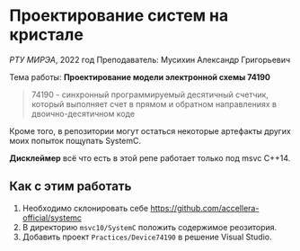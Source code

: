 # Проектирование систем на кристале

_РТУ МИРЭА_, 2022 год
Преподаватель: Мусихин Александр Григорьевич

Тема работы: **Проектирование модели электронной схемы 74190**  
> 74190 - синхронный программируемый десятичный счетчик, который выполняет счет в прямом и обратном направлениях в двоично-десятичном коде

Кроме того, в репозитории могут остаться некоторые артефакты других моих попыток пощупать SystemC.

**Дисклеймер** всё что есть в этой репе работает только под msvc C++14.

## Как с этим работать

1. Необходимо склонировать себе https://github.com/accellera-official/systemc
2. В директорию `msvc10/SystemC` положить содержимое реозитория.
3. Добавить проект `Practices/Device74190` в решение Visual Studio.
